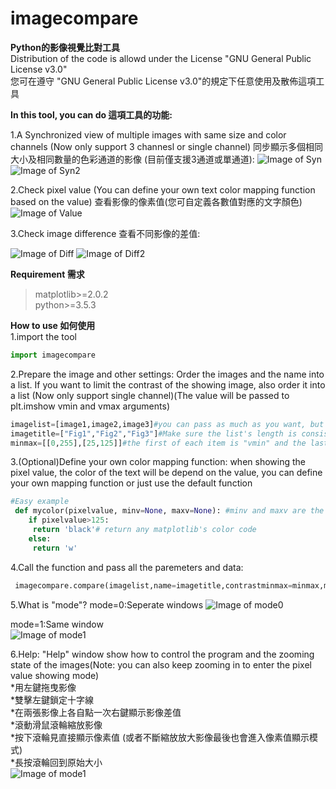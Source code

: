 # imagecompare
__Python的影像視覺比對工具__  
Distribution of the code is allowd under the License "GNU General Public License v3.0"  
您可在遵守 "GNU General Public License v3.0"的規定下任意使用及散佈這項工具  

__In this tool, you can do 這項工具的功能:__

1.A Synchronized view of multiple images with same size and color channels (Now only support 3 channesl or single channel) 同步顯示多個相同大小及相同數量的色彩通道的影像 (目前僅支援3通道或單通道):
![Image of Syn](https://github.com/JeremyCC/imagecompare/blob/master/Example/SYN.PNG)
![Image of Syn2](https://github.com/JeremyCC/imagecompare/blob/master/Example/SYN2.PNG)


2.Check pixel value (You can define your own text color mapping function based on the value) 查看影像的像素值(您可自定義各數值對應的文字顏色)
![Image of Value](https://github.com/JeremyCC/imagecompare/blob/master/Example/VALUE.PNG)  

3.Check image difference 查看不同影像的差值:

![Image of Diff](https://github.com/JeremyCC/imagecompare/blob/master/Example/SUB.PNG)
![Image of Diff2](https://github.com/JeremyCC/imagecompare/blob/master/Example/SUBALL.PNG)


__Requirement 需求__
> matplotlib>=2.0.2   
> python>=3.5.3    



__How to use 如何使用__  
1.import the tool  
```python
import imagecompare
```  

2.Prepare the image and other settings: Order the images and the name into a list. If you want to limit the contrast of the showing image, also order it into a list (Now only support single channel)(The value will be passed to plt.imshow vmin and vmax arguments)  
```python
imagelist=[image1,image2,image3]#you can pass as much as you want, but more images will make the programe runs slower
imagetitle=["Fig1","Fig2","Fig3"]#Make sure the list's length is consistent with imagelist's length, or the rest will be automatically generated
minmax=[[0,255],[25,125]]#the first of each item is "vmin" and the last is "vmax" for each image, the rest of those without setting will be displayed in matplolib's auto constrast.   
```

3.(Optional)Define your own color mapping function: when showing the pixel value, the color of the text will be depend on the value, you can define your own mapping function or just use the default function 
```python
#Easy example
 def mycolor(pixelvalue, minv=None, maxv=None): #minv and maxv are the minimum and maximum value of the image (each image has its own value)
    if pixelvalue>125:
     return 'black'# return any matplotlib's color code
    else:
     return 'w'
```

4.Call the function and pass all the paremeters and data:
```python
 imagecompare.compare(imagelist,name=imagetitle,contrastminmax=minmax,mode=1,colormapping=mycolor,showhelp=True)#Everything can be "None" except for imagelist

```

5.What is "mode"?
mode=0:Seperate windows
![Image of mode0](https://github.com/JeremyCC/imagecompare/blob/master/Example/mode0.PNG)  

mode=1:Same window  
![Image of mode1](https://github.com/JeremyCC/imagecompare/blob/master/Example/SYN.PNG)

6.Help: "Help" window show how to control the program and the zooming state of the images(Note: you can also keep zooming in to enter the pixel value showing mode)   
    *用左鍵拖曳影像    
    *雙擊左鍵鎖定十字線  
    *在兩張影像上各自點一次右鍵顯示影像差值  
    *滾動滑鼠滾輪縮放影像  
    *按下滾輪見直接顯示像素值 (或者不斷縮放放大影像最後也會進入像素值顯示模式)  
    *長按滾輪回到原始大小  
![Image of mode1](https://github.com/JeremyCC/imagecompare/blob/master/Example/HELP.PNG)
